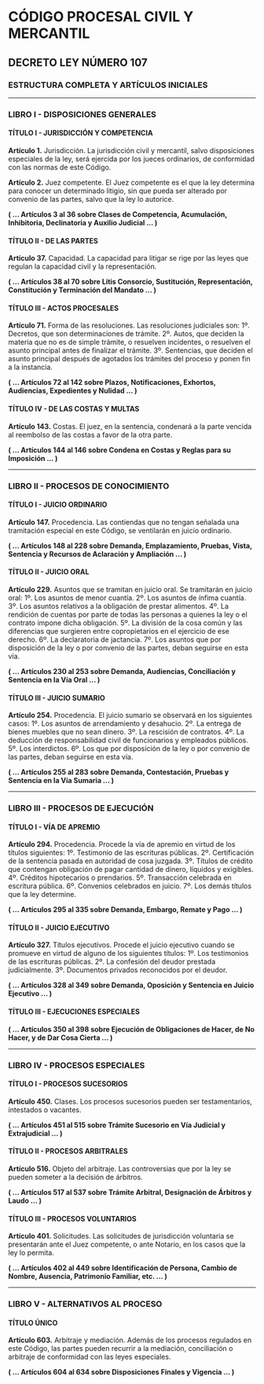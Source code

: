 # CÓDIGO PROCESAL CIVIL Y MERCANTIL
## DECRETO LEY NÚMERO 107
### ESTRUCTURA COMPLETA Y ARTÍCULOS INICIALES

---

### LIBRO I - DISPOSICIONES GENERALES

#### TÍTULO I - JURISDICCIÓN Y COMPETENCIA

**Artículo 1.** Jurisdicción.
La jurisdicción civil y mercantil, salvo disposiciones especiales de la ley, será ejercida por los jueces ordinarios, de conformidad con las normas de este Código.

**Artículo 2.** Juez competente.
El Juez competente es el que la ley determina para conocer un determinado litigio, sin que pueda ser alterado por convenio de las partes, salvo que la ley lo autorice.

**( ... Artículos 3 al 36 sobre Clases de Competencia, Acumulación, Inhibitoria, Declinatoria y Auxilio Judicial ... )**

#### TÍTULO II - DE LAS PARTES

**Artículo 37.** Capacidad.
La capacidad para litigar se rige por las leyes que regulan la capacidad civil y la representación.

**( ... Artículos 38 al 70 sobre Litis Consorcio, Sustitución, Representación, Constitución y Terminación del Mandato ... )**

#### TÍTULO III - ACTOS PROCESALES

**Artículo 71.** Forma de las resoluciones.
Las resoluciones judiciales son:
1º. Decretos, que son determinaciones de trámite.
2º. Autos, que deciden la materia que no es de simple trámite, o resuelven incidentes, o resuelven el asunto principal antes de finalizar el trámite.
3º. Sentencias, que deciden el asunto principal después de agotados los trámites del proceso y ponen fin a la instancia.

**( ... Artículos 72 al 142 sobre Plazos, Notificaciones, Exhortos, Audiencias, Expedientes y Nulidad ... )**

#### TÍTULO IV - DE LAS COSTAS Y MULTAS

**Artículo 143.** Costas.
El juez, en la sentencia, condenará a la parte vencida al reembolso de las costas a favor de la otra parte.

**( ... Artículos 144 al 146 sobre Condena en Costas y Reglas para su Imposición ... )**

---

### LIBRO II - PROCESOS DE CONOCIMIENTO

#### TÍTULO I - JUICIO ORDINARIO

**Artículo 147.** Procedencia.
Las contiendas que no tengan señalada una tramitación especial en este Código, se ventilarán en juicio ordinario.

**( ... Artículos 148 al 228 sobre Demanda, Emplazamiento, Pruebas, Vista, Sentencia y Recursos de Aclaración y Ampliación ... )**

#### TÍTULO II - JUICIO ORAL

**Artículo 229.** Asuntos que se tramitan en juicio oral.
Se tramitarán en juicio oral:
1º. Los asuntos de menor cuantía.
2º. Los asuntos de ínfima cuantía.
3º. Los asuntos relativos a la obligación de prestar alimentos.
4º. La rendición de cuentas por parte de todas las personas a quienes la ley o el contrato impone dicha obligación.
5º. La división de la cosa común y las diferencias que surgieren entre copropietarios en el ejercicio de ese derecho.
6º. La declaratoria de jactancia.
7º. Los asuntos que por disposición de la ley o por convenio de las partes, deban seguirse en esta vía.

**( ... Artículos 230 al 253 sobre Demanda, Audiencias, Conciliación y Sentencia en la Vía Oral ... )**

#### TÍTULO III - JUICIO SUMARIO

**Artículo 254.** Procedencia.
El juicio sumario se observará en los siguientes casos:
1º. Los asuntos de arrendamiento y desahucio.
2º. La entrega de bienes muebles que no sean dinero.
3º. La rescisión de contratos.
4º. La deducción de responsabilidad civil de funcionarios y empleados públicos.
5º. Los interdictos.
6º. Los que por disposición de la ley o por convenio de las partes, deban seguirse en esta vía.

**( ... Artículos 255 al 283 sobre Demanda, Contestación, Pruebas y Sentencia en la Vía Sumaria ... )**

---

### LIBRO III - PROCESOS DE EJECUCIÓN

#### TÍTULO I - VÍA DE APREMIO

**Artículo 294.** Procedencia.
Procede la vía de apremio en virtud de los títulos siguientes:
1º. Testimonio de las escrituras públicas.
2º. Certificación de la sentencia pasada en autoridad de cosa juzgada.
3º. Títulos de crédito que contengan obligación de pagar cantidad de dinero, líquidos y exigibles.
4º. Créditos hipotecarios o prendarios.
5º. Transacción celebrada en escritura pública.
6º. Convenios celebrados en juicio.
7º. Los demás títulos que la ley determine.

**( ... Artículos 295 al 335 sobre Demanda, Embargo, Remate y Pago ... )**

#### TÍTULO II - JUICIO EJECUTIVO

**Artículo 327.** Títulos ejecutivos.
Procede el juicio ejecutivo cuando se promueve en virtud de alguno de los siguientes títulos:
1º. Los testimonios de las escrituras públicas.
2º. La confesión del deudor prestada judicialmente.
3º. Documentos privados reconocidos por el deudor.

**( ... Artículos 328 al 349 sobre Demanda, Oposición y Sentencia en Juicio Ejecutivo ... )**

#### TÍTULO III - EJECUCIONES ESPECIALES

**( ... Artículos 350 al 398 sobre Ejecución de Obligaciones de Hacer, de No Hacer, y de Dar Cosa Cierta ... )**

---

### LIBRO IV - PROCESOS ESPECIALES

#### TÍTULO I - PROCESOS SUCESORIOS

**Artículo 450.** Clases.
Los procesos sucesorios pueden ser testamentarios, intestados o vacantes.

**( ... Artículos 451 al 515 sobre Trámite Sucesorio en Vía Judicial y Extrajudicial ... )**

#### TÍTULO II - PROCESOS ARBITRALES

**Artículo 516.** Objeto del arbitraje.
Las controversias que por la ley se pueden someter a la decisión de árbitros.

**( ... Artículos 517 al 537 sobre Trámite Arbitral, Designación de Árbitros y Laudo ... )**

#### TÍTULO III - PROCESOS VOLUNTARIOS

**Artículo 401.** Solicitudes.
Las solicitudes de jurisdicción voluntaria se presentarán ante el Juez competente, o ante Notario, en los casos que la ley lo permita.

**( ... Artículos 402 al 449 sobre Identificación de Persona, Cambio de Nombre, Ausencia, Patrimonio Familiar, etc. ... )**

---

### LIBRO V - ALTERNATIVOS AL PROCESO

#### TÍTULO ÚNICO

**Artículo 603.** Arbitraje y mediación.
Además de los procesos regulados en este Código, las partes pueden recurrir a la mediación, conciliación o arbitraje de conformidad con las leyes especiales.

**( ... Artículos 604 al 634 sobre Disposiciones Finales y Vigencia ... )**

